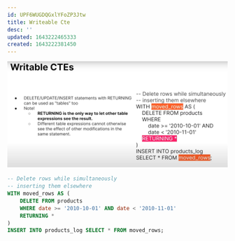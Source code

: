 ```yaml
---
id: UPF6WUGDQGxlYFoZP3Jtw
title: Writeable Cte
desc: ''
updated: 1643222465333
created: 1643222381450
---
```


![writeable CTE](/assets/images/2022-01-26-10-39-53.png)

```sql
-- Delete rows while simultaneously
-- inserting them elsewhere
WITH moved_rows AS (
    DELETE FROM products
    WHERE date >= '2010-10-01' AND date < '2010-11-01'
    RETURNING *
)
INSERT INTO products_log SELECT * FROM moved_rows;
```


